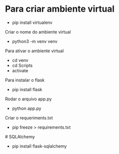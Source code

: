 # Para criar ambiente virtual
* pip install virtualenv
<p>Criar o nome do ambiente virtual</p>
<ul>
  <li>python3 -m venv venv</li>
</ul> 
<p>Para ativar o ambiente virtual</p>
<ul>
  <li>cd venv</li>
  <li>cd Scripts</li>
  <li>activate</li>
</ul> 
<p>Para instalar o flask</p>
<ul>
  <li>pip install flask</li>
</ul> 
<p>Rodar o arquivo app.py</p>
<ul>
  <li>python app.py</li>
</ul> 
<p>Criar o requeriments.txt</p>
<ul>
  <li>pip freeze > requirements.txt</li>
</ul> 
# SQLAlchemy
<ul>
  <li>pip install flask-sqlalchemy</li>
</ul>
